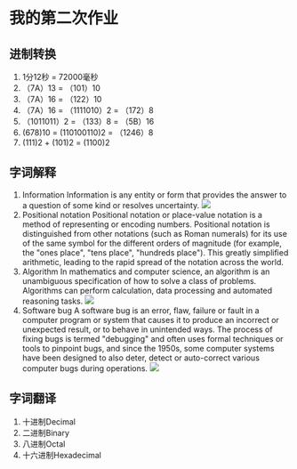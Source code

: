 # 我的第二次作业

## 进制转换
1. 1分12秒 = 72000毫秒
2. （7A）13 = （101）10
3. （7A）16 = （122）10
4. （7A）16 = （1111010）2 = （172）8
5. （1011011）2 = （133）8 = （5B）16
6. (678)10 = (110100110)2 = （1246）8
7. (111)2 + (101)2 = (1100)2

## 字词解释
1. Information
Information is any entity or form that provides the answer to a question of some kind or resolves uncertainty.
![](https://upload.wikimedia.org/wikipedia/commons/7/79/Encoding_communication.jpg)
2. Positional notation
Positional notation or place-value notation is a method of representing or encoding numbers. Positional notation is distinguished from other notations (such as Roman numerals) for its use of the same symbol for the different orders of magnitude (for example, the "ones place", "tens place", "hundreds place"). This greatly simplified arithmetic, leading to the rapid spread of the notation across the world.
3. Algorithm
In mathematics and computer science, an algorithm is an unambiguous specification of how to solve a class of problems. Algorithms can perform calculation, data processing and automated reasoning tasks.
![](https://upload.wikimedia.org/wikipedia/commons/thumb/d/db/Euclid_flowchart.svg/220px-Euclid_flowchart.svg.png)
4. Software bug
A software bug is an error, flaw, failure or fault in a computer program or system that causes it to produce an incorrect or unexpected result, or to behave in unintended ways. The process of fixing bugs is termed "debugging" and often uses formal techniques or tools to pinpoint bugs, and since the 1950s, some computer systems have been designed to also deter, detect or auto-correct various computer bugs during operations.
![](https://upload.wikimedia.org/wikipedia/commons/c/cf/Classpath_bugs.png)

## 字词翻译
1. 十进制Decimal
2. 二进制Binary
3. 八进制Octal
4. 十六进制Hexadecimal